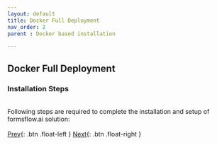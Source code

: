 ```yaml
---
layout: default
title: Docker Full Deployment
nav_order: 2
parent : Docker based installation

---
```


## Docker Full Deployment

### Installation Steps
\
Following steps are required to complete the installation and setup of formsflow.ai solution:  
\
 [Prev](/Docker%20Based/QuickInstallation.html){: .btn .float-left }
 [Next](/Docker%20Based/IndividualService.html){: .btn .float-right }
